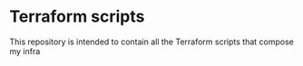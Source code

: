 # Terraform scripts

This repository is intended to contain all the Terraform scripts that compose my infra
